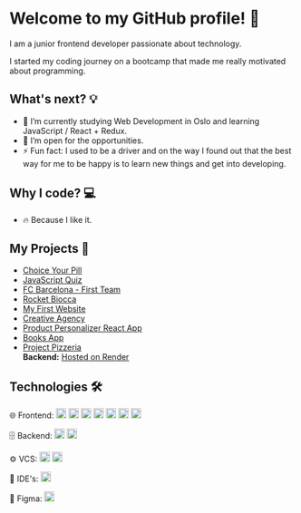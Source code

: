 # Welcome to my GitHub profile! 👋

I am a junior frontend developer passionate about technology.

I started my coding journey on a bootcamp that made me really motivated about programming.

## What's next? 💡

- 🌱 I’m currently studying Web Development in Oslo and learning JavaScript / React + Redux.
- 💬 I’m open for the opportunities.
- ⚡ Fun fact: I used to be a driver and on the way I found out that the best way for me to be happy is to learn new things and get into developing.

## Why I code? 💻

- 🔥 Because I like it.

## My Projects 🚀

- [Choice Your Pill](https://choice-your-pill.netlify.app/)
- [JavaScript Quiz](https://javascript-quiz-js.netlify.app/)
- [FC Barcelona - First Team](https://fc-barcelona-demo.netlify.app/)
- [Rocket Biocca](https://rocket-biocca-demo.netlify.app/)
- [My First Website](https://my-first-webside.netlify.app/)
- [Creative Agency](https://creative-agency-studio.netlify.app/)
- [Product Personalizer React App](https://product-personalizer.netlify.app/)
- [Books App](https://my-first-books-app.netlify.app/)
- [Project Pizzeria](https://my-project-pizzeria.netlify.app/#/home)  
  **Backend:** [Hosted on Render](https://project-pizzeria-backend.onrender.com)
  
## Technologies 🛠

🌐 Frontend:
<a href="https://reactjs.org/" target="_blank"><img src="https://img.shields.io/badge/-React-61DAFB?logo=react&logoColor=white" height="18" /></a>
<a href="https://redux.js.org/" target="_blank"><img src="https://img.shields.io/badge/-Redux-764ABC?logo=redux&logoColor=white" height="18" /></a>
<a href="https://developer.mozilla.org/en-US/docs/Web/JavaScript" target="_blank"><img src="https://img.shields.io/badge/-JavaScript-F7DF1E?logo=javascript&logoColor=black" height="18" /></a>
<a href="https://html.spec.whatwg.org/" target="_blank"><img src="https://img.shields.io/badge/-HTML5-E34F26?logo=html5&logoColor=white" height="18" /></a>
<a href="https://www.w3.org/Style/CSS/" target="_blank"><img src="https://img.shields.io/badge/-CSS3-1572B6?logo=css3&logoColor=white" height="18" /></a>
<a href="https://sass-lang.com/" target="_blank"><img src="https://img.shields.io/badge/-Sass-CC6699?logo=sass&logoColor=white" height="18" /></a>
<a href="https://getbootstrap.com/" target="_blank"><img src="https://img.shields.io/badge/-Bootstrap-7952B3?logo=bootstrap&logoColor=white" height="18" /></a>

🗄 Backend:
<a href="https://nodejs.org/" target="_blank"><img src="https://img.shields.io/badge/-Node.js-339933?logo=node.js&logoColor=white" height="18" /></a>
<a href="https://wordpress.org/" target="_blank"><img src="https://img.shields.io/badge/-WordPress-21759B?logo=wordpress&logoColor=white" height="18" /></a>

⚙️ VCS:
<a href="https://git-scm.com/" target="_blank"><img src="https://img.shields.io/badge/-Git-F05032?logo=git&logoColor=white" height="18" /></a>
<a href="https://github.com/" target="_blank"><img src="https://img.shields.io/badge/-GitHub-181717?logo=github&logoColor=white" height="18" /></a>

🔧 IDE's:
<a href="https://code.visualstudio.com/" target="_blank"><img src="https://img.shields.io/badge/-Visual%20Studio%20Code-007ACC?logo=visualstudiocode&logoColor=white" height="18" /></a>

🎨 Figma:
<a href="https://www.figma.com/" target="_blank"><img src="https://img.shields.io/badge/-Figma-F24E1E?logo=figma&logoColor=white" height="18" /></a>
